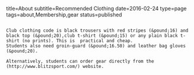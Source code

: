 title=About
subtitle=Recommended Clothing
date=2016-02-24
type=page
tags=about,Membership,gear
status=published
~~~~~~

Club clothing code is black trousers with red stripes (&pound;16) and black top (&pound;20),club t-shirt (&pound;15) or any plain black t-shirt (no prints). This is  practical and cheap.
Students also need groin-guard (&pound;16.50) and leather bag gloves (&pound;20).

Alternatively, students can order gear directly from the (http://www.blitzsport.com/) website. 
